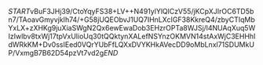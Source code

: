 $START$vBuF3JHj39/CtoYqyFS38+LV++N491ylYlQlCzV55/jKCpXJIrOC6TD5bn7/TAoavGmyvjkIh74/+G58jUQEObvJ1UQ7IHnLXcIGF38KkreQ4/zbyCTIqMbYxLX+zXHKg9juXiaSWgN2Qx6ewEwaDob3EHzrOPTa8WJSj/l4NUAqXuq5WIzIwlbv8txWj17tpVxUlioUq30tQQktynXALefNSYnzOKMVN14stAxWjC3EHHhIdWRkKM+Dv0ssIEed0VQrYUbFfLQXxDVYKHkAVecDD9oMbLnxl71SDUMkUP/VxmgB7B62D54pzVt7vd2g$END$